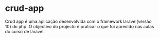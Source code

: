 # crud-app
Crud app é uma aplicação desenvolvida com o framework laravel(versão 10) do php. O objectivo do projecto é praticar o que foi apredido nas aulas do curso de laravel.
